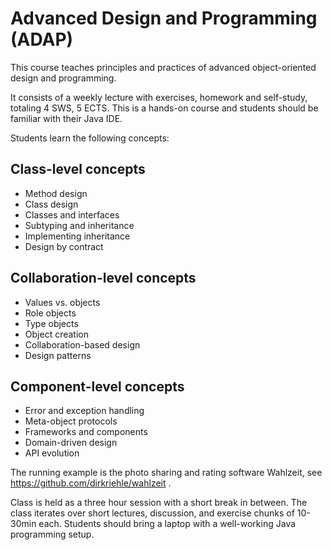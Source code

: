 # Advanced Design and Programming (ADAP)

This course teaches principles and practices of advanced object-oriented design and programming.

It consists of a weekly lecture with exercises, homework and self-study, totaling 4 SWS, 5 ECTS. This is a hands-on course and students should be familiar with their Java IDE. 

Students learn the following concepts:

## Class-level concepts

- Method design
- Class design
- Classes and interfaces
- Subtyping and inheritance
- Implementing inheritance
- Design by contract

## Collaboration-level concepts

- Values vs. objects
- Role objects
- Type objects
- Object creation
- Collaboration-based design
- Design patterns

## Component-level concepts

- Error and exception handling
- Meta-object protocols
- Frameworks and components
- Domain-driven design
- API evolution

The running example is the photo sharing and rating software Wahlzeit, see https://github.com/dirkriehle/wahlzeit . 

Class is held as a three hour session with a short break in between. The class iterates over short lectures, discussion, and exercise chunks of 10-30min each. Students should bring a laptop with a well-working Java programming setup.
